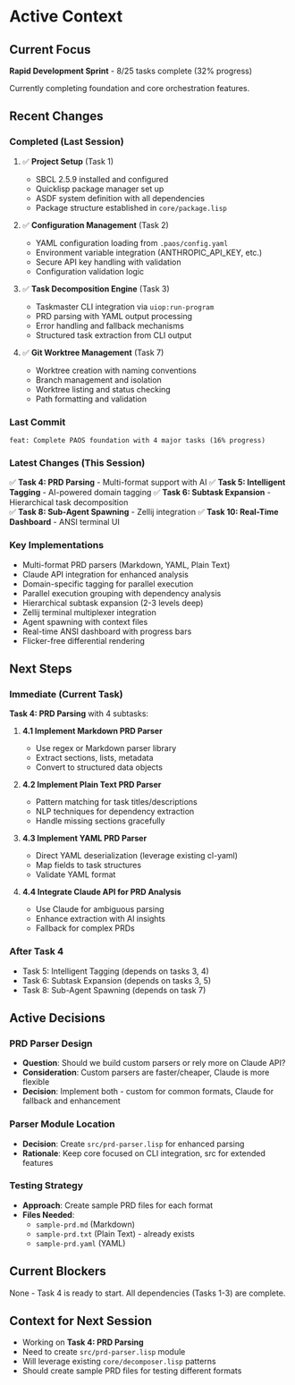 # Active Context

## Current Focus
**Rapid Development Sprint** - 8/25 tasks complete (32% progress)

Currently completing foundation and core orchestration features.

## Recent Changes

### Completed (Last Session)
1. ✅ **Project Setup** (Task 1)
   - SBCL 2.5.9 installed and configured
   - Quicklisp package manager set up
   - ASDF system definition with all dependencies
   - Package structure established in `core/package.lisp`

2. ✅ **Configuration Management** (Task 2)
   - YAML configuration loading from `.paos/config.yaml`
   - Environment variable integration (ANTHROPIC_API_KEY, etc.)
   - Secure API key handling with validation
   - Configuration validation logic

3. ✅ **Task Decomposition Engine** (Task 3)
   - Taskmaster CLI integration via `uiop:run-program`
   - PRD parsing with YAML output processing
   - Error handling and fallback mechanisms
   - Structured task extraction from CLI output

4. ✅ **Git Worktree Management** (Task 7)
   - Worktree creation with naming conventions
   - Branch management and isolation
   - Worktree listing and status checking
   - Path formatting and validation

### Last Commit
```
feat: Complete PAOS foundation with 4 major tasks (16% progress)
```

### Latest Changes (This Session)

✅ **Task 4: PRD Parsing** - Multi-format support with AI
✅ **Task 5: Intelligent Tagging** - AI-powered domain tagging
✅ **Task 6: Subtask Expansion** - Hierarchical task decomposition  
✅ **Task 8: Sub-Agent Spawning** - Zellij integration
✅ **Task 10: Real-Time Dashboard** - ANSI terminal UI

### Key Implementations
- Multi-format PRD parsers (Markdown, YAML, Plain Text)
- Claude API integration for enhanced analysis
- Domain-specific tagging for parallel execution
- Parallel execution grouping with dependency analysis
- Hierarchical subtask expansion (2-3 levels deep)
- Zellij terminal multiplexer integration
- Agent spawning with context files
- Real-time ANSI dashboard with progress bars
- Flicker-free differential rendering

## Next Steps

### Immediate (Current Task)
**Task 4: PRD Parsing** with 4 subtasks:

1. **4.1 Implement Markdown PRD Parser**
   - Use regex or Markdown parser library
   - Extract sections, lists, metadata
   - Convert to structured data objects

2. **4.2 Implement Plain Text PRD Parser**
   - Pattern matching for task titles/descriptions
   - NLP techniques for dependency extraction
   - Handle missing sections gracefully

3. **4.3 Implement YAML PRD Parser**
   - Direct YAML deserialization (leverage existing cl-yaml)
   - Map fields to task structures
   - Validate YAML format

4. **4.4 Integrate Claude API for PRD Analysis**
   - Use Claude for ambiguous parsing
   - Enhance extraction with AI insights
   - Fallback for complex PRDs

### After Task 4
- Task 5: Intelligent Tagging (depends on tasks 3, 4)
- Task 6: Subtask Expansion (depends on tasks 3, 5)
- Task 8: Sub-Agent Spawning (depends on task 7)

## Active Decisions

### PRD Parser Design
- **Question**: Should we build custom parsers or rely more on Claude API?
- **Consideration**: Custom parsers are faster/cheaper, Claude is more flexible
- **Decision**: Implement both - custom for common formats, Claude for fallback and enhancement

### Parser Module Location
- **Decision**: Create `src/prd-parser.lisp` for enhanced parsing
- **Rationale**: Keep core focused on CLI integration, src for extended features

### Testing Strategy
- **Approach**: Create sample PRD files for each format
- **Files Needed**: 
  - `sample-prd.md` (Markdown)
  - `sample-prd.txt` (Plain Text) - already exists
  - `sample-prd.yaml` (YAML)

## Current Blockers
None - Task 4 is ready to start. All dependencies (Tasks 1-3) are complete.

## Context for Next Session
- Working on **Task 4: PRD Parsing**
- Need to create `src/prd-parser.lisp` module
- Will leverage existing `core/decomposer.lisp` patterns
- Should create sample PRD files for testing different formats
